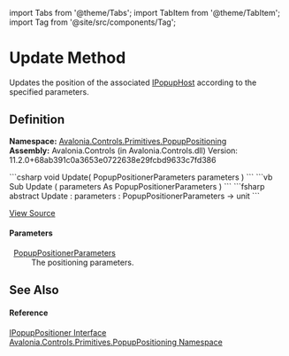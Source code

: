 import Tabs from '@theme/Tabs'; 
import TabItem from '@theme/TabItem'; 
import Tag from '@site/src/components/Tag'; 

# Update Method


Updates the position of the associated <a href="T_Avalonia_Controls_Primitives_IPopupHost">IPopupHost</a> according to the specified parameters.



## Definition
**Namespace:** <a href="N_Avalonia_Controls_Primitives_PopupPositioning">Avalonia.Controls.Primitives.PopupPositioning</a>  
**Assembly:** Avalonia.Controls (in Avalonia.Controls.dll) Version: 11.2.0+68ab391c0a3653e0722638e29fcbd9633c7fd386

<Tabs groupId="api-code-preview">
<TabItem value="csharp" label="C#">
```csharp
void Update(
	PopupPositionerParameters parameters
)
```
</TabItem>
<TabItem value="vb" label="VB">
```vb
Sub Update ( 
	parameters As PopupPositionerParameters
)
```
</TabItem>
<TabItem value="fsharp" label="F#">
```fsharp
abstract Update : 
        parameters : PopupPositionerParameters -> unit 
```
</TabItem>
</Tabs>



<a href="https://github.com/AvaloniaUI/Avalonia/tree/master/srcAvalonia.Controls/Primitives/PopupPositioning/IPopupPositioner.cs" title="View the source code">View Source</a>



#### Parameters
<dl><dt>  <a href="T_Avalonia_Controls_Primitives_PopupPositioning_PopupPositionerParameters">PopupPositionerParameters</a></dt><dd>The positioning parameters.</dd></dl>

## See Also


#### Reference
<a href="T_Avalonia_Controls_Primitives_PopupPositioning_IPopupPositioner">IPopupPositioner Interface</a>  
<a href="N_Avalonia_Controls_Primitives_PopupPositioning">Avalonia.Controls.Primitives.PopupPositioning Namespace</a>  
